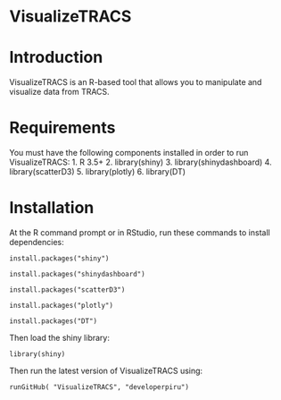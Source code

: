 # VisualizeTRACS

# Introduction
VisualizeTRACS is an R-based tool that allows you to manipulate and visualize data from TRACS. 

# Requirements
You must have the following components installed in order to run VisualizeTRACS:
	1. R 3.5+
	2. library(shiny)
	3. library(shinydashboard)
	4. library(scatterD3)
	5. library(plotly)
	6. library(DT)

# Installation
At the R command prompt or in RStudio, run these commands to install dependencies:

	install.packages("shiny")

	install.packages("shinydashboard")

	install.packages("scatterD3")

	install.packages("plotly")

	install.packages("DT")


Then load the shiny library:

	library(shiny)

Then run the latest version of VisualizeTRACS using:

	runGitHub( "VisualizeTRACS", "developerpiru")
